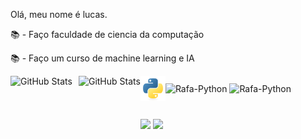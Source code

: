 Olá, meu nome é lucas.

📚 - Faço faculdade de ciencia da computação 

📚 - Faço um curso de machine learning e IA

<img 
    align="left" 
    alt="GitHub Stats" 
    height="150" 
    style="padding-right: 10px;" 
    src="https://github-readme-stats.vercel.app/api?username=lucas&show_icons=true&theme=tokyonight&include_all_commits=true&locale=pt-br" 
  />
  <img 
      align="left" 
      alt="GitHub Stats" 
      height="150" 
      src="https://github-readme-stats.vercel.app/api/top-langs/?username=lucas&theme=tokyonight&layout=compact&custom_title=Tecnologias&langs_count=9" 
  />
<img align="center" alt="Rafa-Python" height= "40" width="40" src="https://raw.githubusercontent.com/devicons/devicon/master/icons/python/python-original.svg"><img align="center" alt="Rafa-Python" height="40" width="40" src="https://cdn.jsdelivr.net/gh/devicons/devicon@latest/icons/azuresqldatabase/azuresqldatabase-original.svg" />
<img align="center" alt="Rafa-Python" height="40" width="40" src="https://cdn.jsdelivr.net/gh/devicons/devicon@latest/icons/c/c-original.svg"/>
</div>


  
  ##
 
<div> 
<a href="https://instagram.com/_.werneck" target="_blank"><img src="https://img.shields.io/badge/-Instagram-%23E4405F?style=for-the-badge&logo=instagram&logoColor=white" target="_blank"></a> <a href = "mailto:lucas.wern3ck@gmail.com"><img src="https://img.shields.io/badge/-Gmail-%23333?style=for-the-badge&logo=gmail&logoColor=white" target="_blank"></a>


